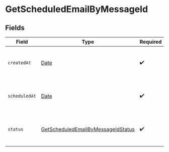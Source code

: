 # GetScheduledEmailByMessageId


## Fields

| Field                                                                                           | Type                                                                                            | Required                                                                                        | Description                                                                                     |
| ----------------------------------------------------------------------------------------------- | ----------------------------------------------------------------------------------------------- | ----------------------------------------------------------------------------------------------- | ----------------------------------------------------------------------------------------------- |
| `createdAt`                                                                                     | [Date](https://developer.mozilla.org/en-US/docs/Web/JavaScript/Reference/Global_Objects/Date)   | :heavy_check_mark:                                                                              | Datetime on which the email was scheduled                                                       |
| `scheduledAt`                                                                                   | [Date](https://developer.mozilla.org/en-US/docs/Web/JavaScript/Reference/Global_Objects/Date)   | :heavy_check_mark:                                                                              | Datetime for which the email was scheduled                                                      |
| `status`                                                                                        | [GetScheduledEmailByMessageIdStatus](../../models/shared/getscheduledemailbymessageidstatus.md) | :heavy_check_mark:                                                                              | Current status of the scheduled email                                                           |